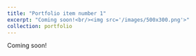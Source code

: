```yaml
---
title: "Portfolio item number 1"
excerpt: "Coming soon!<br/><img src='/images/500x300.png'>"
collection: portfolio
---
```


Coming soon!
